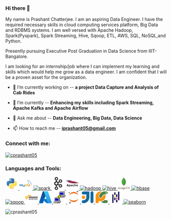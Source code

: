 ### Hi there 👋

My name is Prashant Chatterjee. I am an aspiring Data Engineer. I have the required necessary skills in cloud computing services platform, Big Data and RDBMS systems. 
I am well versed with Apache Hadoop, Spark(Pyspark), Spark Streaming, Hive, Sqoop, ETL, AWS, SQL, NoSQL,and Python. 

Presently pursuing Executive Post Graduation in Data Science from IIIT-Bangalore.

I am looking for an internship/job where I can implement my learning and skills which would help me grow as a data engineer. I am confident that I will be a proven 
asset for the organization.

- 🔭 I’m currently working on -- **a project Data Capture and Analysis of Cab Rides**

- 🌱 I’m currently -- **Enhancing my skills including Spark Streaming, Apache Kafka and Apache Airflow**

- 💬 Ask me about -- **Data Engineering, Big Data, Data Science**

- 📫 How to reach me -- **iprashant05@gmail.com**


<h3 align="left">Connect with me:</h3>
<p align="left">
<a href="https://www.linkedin.com/in/prashant-chatterjee-97b49269/" target="blank"><img align="center" src="https://raw.githubusercontent.com/rahuldkjain/github-profile-readme-generator/master/src/images/icons/Social/linked-in-alt.svg" alt="cprashant05" height="30" width="40" /></a> </p>


<h3 align="left">Languages and Tools:</h3>
<p align="left"> <a href="https://www.python.org" target="_blank" rel="noreferrer"> <img src="https://raw.githubusercontent.com/devicons/devicon/master/icons/python/python-original.svg" alt="python" width="40" height="40"/> </a> <a href="https://www.mysql.com/" target="_blank" rel="noreferrer"> <img src="https://raw.githubusercontent.com/devicons/devicon/master/icons/mysql/mysql-original-wordmark.svg" alt="mysql" width="40" height="40"/> </a> <a href="https://spark.apache.org/" target="_blank" rel="noreferrer"> <img src="https://upload.wikimedia.org/wikipedia/commons/f/f3/Apache_Spark_logo.svg" alt="spark" width="40" height="40"/> </a> <a href="https://kafka.apache.org/" target="_blank" rel="noreferrer"> <img src="https://github.com/devicons/devicon/blob/master/icons/apachekafka/apachekafka-original.svg" alt="kafka" width="40" height="40"/> </a> <a href="https://apache.org/" target="_blank" rel="noreferrer"> <img src="https://github.com/devicons/devicon/blob/master/icons/apache/apache-original-wordmark.svg" alt="apache" width="40" height="40"/> </a> <a href="https://hadoop.apache.org/" target="_blank" rel="noreferrer"> <img src="https://upload.wikimedia.org/wikipedia/commons/3/38/Hadoop_logo_new.svg" alt="hadoop" width="40" height="40"/> </a> <a href="https://hive.apache.org/" target="_blank" rel="noreferrer"> <img src="https://upload.wikimedia.org/wikipedia/commons/b/bb/Apache_Hive_logo.svg" alt="hive" width="40" height="40"/> </a> <a href="https://www.mongodb.com/" target="_blank" rel="noreferrer"> <img src="https://raw.githubusercontent.com/devicons/devicon/master/icons/mongodb/mongodb-original-wordmark.svg" alt="mongodb" width="40" height="40"/> </a> <a href="https://hbase.apache.org/" target="_blank" rel="noreferrer"> <img src="https://hbase.apache.org/images/hbase_logo.svg" alt="hbase" width="40" height="40"/> </a> <a href="https://sqoop.apache.org/" target="_blank" rel="noreferrer"> <img src="https://upload.wikimedia.org/wikipedia/commons/b/b4/Apache_Sqoop_logo.svg" alt="sqoop" width="40" height="40"/> </a> <a href="https://aws.amazon.com" target="_blank" rel="noreferrer"> <img src="https://raw.githubusercontent.com/devicons/devicon/master/icons/amazonwebservices/amazonwebservices-original-wordmark.svg" alt="aws" width="40" height="40"/> </a> <a href="https://azure.microsoft.com/en-us/" target="_blank" rel="noreferrer"> <img src="https://github.com/devicons/devicon/blob/master/icons/azure/azure-original.svg" alt="azure" width="40" height="40"/> </a> <a href="https://www.putty.org/" target="_blank" rel="noreferrer"> <img src="https://github.com/devicons/devicon/blob/master/icons/putty/putty-original.svg" alt="putty" width="40" height="40"/> </a> <a href="https://jupyter.org/" target="_blank" rel="noreferrer"> <img src="https://github.com/devicons/devicon/blob/master/icons/jupyter/jupyter-original.svg" alt="jupyter" width="40" height="40"/> </a> <a href="https://www.jetbrains.com/idea/" target="_blank" rel="noreferrer"> <img src="https://github.com/devicons/devicon/blob/master/icons/intellij/intellij-original.svg" alt="intellij" width="40" height="40"/> </a> <a href="https://www.jetbrains.com/pycharm/" target="_blank" rel="noreferrer"> <img src="https://github.com/devicons/devicon/blob/master/icons/pycharm/pycharm-original.svg" alt="pycharm" width="40" height="40"/> </a> <a href="https://pandas.pydata.org/" target="_blank" rel="noreferrer"> <img src="https://raw.githubusercontent.com/devicons/devicon/2ae2a900d2f041da66e950e4d48052658d850630/icons/pandas/pandas-original.svg" alt="pandas" width="40" height="40"/> </a> <a href="https://seaborn.pydata.org/" target="_blank" rel="noreferrer"> <img src="https://seaborn.pydata.org/_images/logo-mark-lightbg.svg" alt="seaborn" width="40" height="40"/> </a> </p>

<p align="left"> <img src="https://komarev.com/ghpvc/?username=cprashant05&label=PROFILE+VIEWS&color=blue&style=plastic" alt="cprashant05" /> </p>

